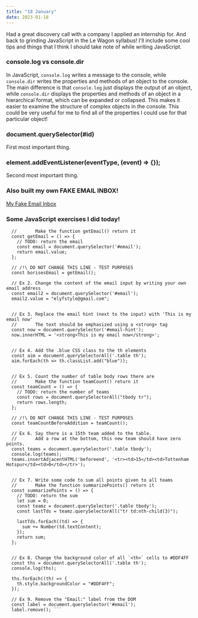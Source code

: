 ```yaml
---
title: "18 January"
date: 2023-01-18
---
```


Had a great discovery call with a company I applied an internship for. And back to grinding JavaScript in the Le Wagon syllabus! I'll include some cool tips and things that I think I should take note of while writing JavaScript.

### console.log vs console.dir

In JavaScript, `console.log` writes a message to the console, while `console.dir` writes the properties and methods of an object to the console. The main difference is that `console.log` just displays the output of an object, while `console.dir` displays the properties and methods of an object in a hierarchical format, which can be expanded or collapsed. This makes it easier to examine the structure of complex objects in the console. This could be very useful for me to find all of the properties I could use for that particular object!

### document.querySelector(#id)

First most important thing.

### element.addEventListener(eventType, (event) => {});

Second most important thing.

### Also built my own FAKE EMAIL INBOX!

[My Fake Email Inbox](https://github.com/ezekielmiles/Fake-Inbox)

### Some JavaScript exercises I did today!

``` // Ex 1. Read what's written in the email input
  //       Make the function getEmail() return it
  const getEmail = () => {
    // TODO: return the email
    const email = document.querySelector('#email');
    return email.value;
  };

  // /!\ DO NOT CHANGE THIS LINE - TEST PURPOSES
  const borisesEmail = getEmail();

  // Ex 2. Change the content of the email input by writing your own email address
  const email2 = document.querySelector('#email');
  email2.value = "elyfstyle@gmail.com";


  // Ex 3. Replace the email hint (next to the input) with 'This is my email now'
  //       The text should be emphasized using a <strong> tag
  const now = document.querySelector('#email-hint');
  now.innerHTML = '<strong>This is my email now</strong>';


  // Ex 4. Add the .blue CSS class to the th elements
  const aim = document.querySelectorAll('.table th');
  aim.forEach(th => th.classList.add("blue"));


  // Ex 5. Count the number of table body rows there are
  //       Make the function teamCount() return it
  const teamCount = () => {
    // TODO: return the number of teams
    const rows = document.querySelectorAll("tbody tr");
    return rows.length;
  };

  // /!\ DO NOT CHANGE THIS LINE - TEST PURPOSES
  const teamCountBeforeAddition = teamCount();

  // Ex 6. Say there is a 15th team added to the table.
  //       Add a row at the bottom, this new team should have zero points.
  const teams = document.querySelector('.table tbody');
  console.log(teams);
  teams.insertAdjacentHTML('beforeend', '<tr><td>15</td><td>Tottenham Hotspur</td><td>0</td></tr>');


  // Ex 7. Write some code to sum all points given to all teams
  //       Make the function summarizePoints() return it
  const summarizePoints = () => {
    // TODO: return the sum
    let sum = 0;
    const teamz = document.querySelector('.table tbody');
    const lastTds = teamz.querySelectorAll("tr td:nth-child(3)");

    lastTds.forEach((td) => {
      sum += Number(td.textContent);
    });
    return sum;
  };


  // Ex 8. Change the background color of all `<th>` cells to #DDF4FF
  const ths = document.querySelectorAll('.table th');
  console.log(ths);

  ths.forEach((th) => {
    th.style.backgroundColor = "#DDF4FF";
  });

  // Ex 9. Remove the "Email:" label from the DOM
  const label = document.querySelector('#email');
  label.remove(); ```
